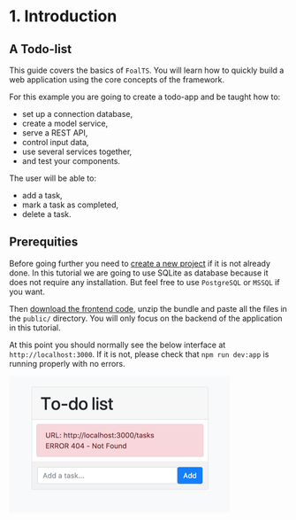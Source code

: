 # 1. Introduction

## A Todo-list

This guide covers the basics of `FoalTS`. You will learn how to quickly build a web application using the core concepts of the framework.

For this example you are going to create a todo-app and be taught how to:
- set up a connection database,
- create a model service,
- serve a REST API,
- control input data,
- use several services together,
- and test your components.

The user will be able to:
- add a task,
- mark a task as completed,
- delete a task.

## Prerequities

Before going further you need to [create a new project](../README.md) if it is not already done. In this tutorial we are going to use SQLite as database because it does not require any installation. But feel free to use `PostgreSQL` or `MSSQL` if you want.

Then [download the frontend code](https://foalts.org/guide-frontend.zip), unzip the bundle and paste all the files in the `public/` directory. You will only focus on the backend of the application in this tutorial.

At this point you should normally see the below interface at `http://localhost:3000`. If it is not, please check that `npm run dev:app` is running properly with no errors.

![Todo-list image](./todo-list1.png)